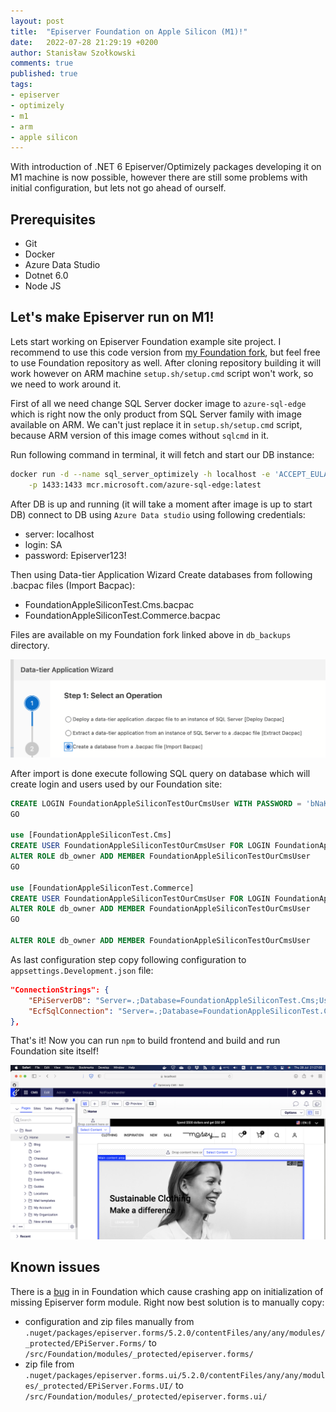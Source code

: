 ```yaml
---
layout: post
title:  "Episerver Foundation on Apple Silicon (M1)!"
date:   2022-07-28 21:29:19 +0200
author: Stanisław Szołkowski
comments: true
published: true
tags:
- episerver
- optimizely
- m1
- arm
- apple silicon
---
```


With introduction of .NET 6 Episerver/Optimizely packages developing it on M1 machine is now possible, however there are still some problems with initial configuration, but lets not go ahead of ourself.

## Prerequisites

- Git
- Docker
- Azure Data Studio
- Dotnet 6.0
- Node JS

## Let's make Episerver run on M1!

Lets start working on Episerver Foundation example site project. I recommend to use this code version from [my Foundation fork](https://github.com/szolkowski/Foundation/tree/e436ac689be335f8ce506cc22d349371de72aba9), but feel free to use Foundation repository as well.
After cloning repository building it will work however on ARM machine `setup.sh/setup.cmd` script won't work, so we need to work around it.

First of all we need change SQL Server docker image to `azure-sql-edge` which is right now the only product from SQL Server family with image available on ARM. We can't just replace it in `setup.sh/setup.cmd` script, because ARM version of this image comes without `sqlcmd` in it.

Run following command in terminal, it will fetch and start our DB instance:

```bash
docker run -d --name sql_server_optimizely -h localhost -e 'ACCEPT_EULA=Y' -e 'SA_PASSWORD=Episerver123!' \
    -p 1433:1433 mcr.microsoft.com/azure-sql-edge:latest
```

After DB is up and running (it will take a moment after image is up to start DB) connect to DB using `Azure Data studio` using following credentials:
- server: localhost
- login: SA
- password: Episerver123!

Then using Data-tier Application Wizard Create databases from following .bacpac files (Import Bacpac):
- FoundationAppleSiliconTest.Cms.bacpac
- FoundationAppleSiliconTest.Commerce.bacpac

Files are available on my Foundation fork linked above in `db_backups` directory.

![My helpful screenshot](/assets/img/2022-07-28-episerver-on-apple-silicon-db-import-1.png)

After import is done execute following SQL query on database which will create login and users used by our Foundation site:

```sql
CREATE LOGIN FoundationAppleSiliconTestOurCmsUser WITH PASSWORD = 'bNaK31CgBWPBT6SMF4Eu!&ZGN';
GO

use [FoundationAppleSiliconTest.Cms]
CREATE USER FoundationAppleSiliconTestOurCmsUser FOR LOGIN FoundationAppleSiliconTestOurCmsUser;  
ALTER ROLE db_owner ADD MEMBER FoundationAppleSiliconTestOurCmsUser
GO

use [FoundationAppleSiliconTest.Commerce]
CREATE USER FoundationAppleSiliconTestOurCmsUser FOR LOGIN FoundationAppleSiliconTestOurCmsUser;  
ALTER ROLE db_owner ADD MEMBER FoundationAppleSiliconTestOurCmsUser
GO

ALTER ROLE db_owner ADD MEMBER FoundationAppleSiliconTestOurCmsUser
```

As last configuration step copy following configuration to `appsettings.Development.json` file:

```json
"ConnectionStrings": {
    "EPiServerDB": "Server=.;Database=FoundationAppleSiliconTest.Cms;User Id=FoundationAppleSiliconTestOurCmsUser;Password=bNaK31CgBWPBT6SMF4Eu!&ZGN;TrustServerCertificate=True",
    "EcfSqlConnection": "Server=.;Database=FoundationAppleSiliconTest.Commerce;User Id=FoundationAppleSiliconTestOurCmsUser;Password=bNaK31CgBWPBT6SMF4Eu!&ZGN;TrustServerCertificate=True"
},
```

That's it! Now you can run `npm` to build frontend and build and run Foundation site itself!

![My helpful screenshot](/assets/img/2022-07-28-episerver-on-apple-silicon-episerver-running-on-m1-1.png)

## Known issues

There is a [bug](https://github.com/episerver/Foundation/issues/832) in in Foundation which cause crashing app on initialization of missing Episerver form module. Right now best solution is to manually copy:
- configuration and zip files manually from `.nuget/packages/episerver.forms/5.2.0/contentFiles/any/any/modules/_protected/EPiServer.Forms/` to `/src/Foundation/modules/_protected/episerver.forms/`
- zip file from `.nuget/packages/episerver.forms.ui/5.2.0/contentFiles/any/any/modules/_protected/EPiServer.Forms.UI/` to `/src/Foundation/modules/_protected/episerver.forms.ui/` 